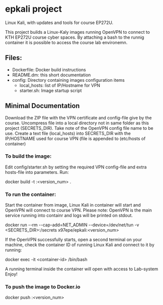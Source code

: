 # epkali project
Linux Kali, with updates and tools for course EP272U.

This project builds a Linux-Kaly images running OpenVPN to connect to
KTH EP272U course cyber spaces. By attaching a bash to the runnig container
it is possible to access the course lab environemn.

## Files:
- Dockerfile: Docker build instructions
- README.dm: this short documentation
- config: Directory containing images configuration items
  - local_hosts: list of IP/Hostname for VPN
  - starter.sh: Image startup script

## Minimal Documentation
Download the ZIP file with the VPN certificate and config-file give by the course. Uncompress file into a local directory not in same folder as this project (SECRETS_DIR). Take note of the OpenVPN config file name to be use. Create a text file (local_hosts) into SECRETS_DIR with the IP/HOSTNAME used for course VPN (file is appended to (etc/hosts of container) 

### To build the image:
Edit config/starter.sh by setting the required VPN config-file and extra hosts-file into parameters.
Run:

docker build -t <name>:<version_num> .

### To run the container:
Start the container from image, Linux Kali in container will start and OpenVPN will connect to course VPN. Please note: OpenVPN is the main service running into containr and logs will be printed on stdout.

docker run --rm --cap-add=NET_ADMIN --device=/dev/net/tun -v <SECRETS_DIR>:/secrets x97epe/epkali:<version_num>

If the OpenVPN successfully starts, open a second terminal on your machine, check the container ID of running Linux Kali and connect to it by running:

docker exec -it \<container-id\> /bin/bash

A running terminal inside the container will open with access to Lab-system
Enjoy!

### To push the image to Docker.io

docker push <name>:<version_num>
